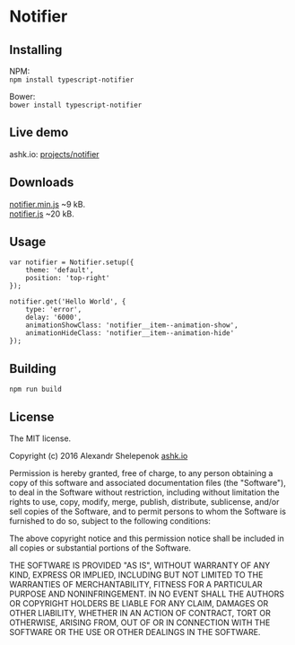 # Notifier

## Installing

NPM:</br>
`npm install typescript-notifier`

Bower:</br>
`bower install typescript-notifier`

## Live demo

ashk.io: [projects/notifier](http://ashk.io/projects/notifier/) 

## Downloads

[notifier.min.js](http://ashk.io/projects/notifier/dist/notifier.min.js) ~9 kB.
</br>
[notifier.js](http://ashk.io/projects/notifier/dist/notifier.js) ~20 kB.

## Usage

    var notifier = Notifier.setup({
        theme: 'default',
        position: 'top-right' 
    });
    
    notifier.get('Hello World', {
        type: 'error',
        delay: '6000',
        animationShowClass: 'notifier__item--animation-show',
        animationHideClass: 'notifier__item--animation-hide'
    });

## Building

`npm run build`

## License
The MIT license.

Copyright (c) 2016 Alexandr Shelepenok [ashk.io](http://ashk.io)

Permission is hereby granted, free of charge, to any person obtaining a copy of
this software and associated documentation files (the "Software"), to deal in
the Software without restriction, including without limitation the rights to
use, copy, modify, merge, publish, distribute, sublicense, and/or sell copies
of the Software, and to permit persons to whom the Software is furnished to do
so, subject to the following conditions:

The above copyright notice and this permission notice shall be included in all
copies or substantial portions of the Software.

THE SOFTWARE IS PROVIDED "AS IS", WITHOUT WARRANTY OF ANY KIND, EXPRESS OR
IMPLIED, INCLUDING BUT NOT LIMITED TO THE WARRANTIES OF MERCHANTABILITY,
FITNESS FOR A PARTICULAR PURPOSE AND NONINFRINGEMENT. IN NO EVENT SHALL THE
AUTHORS OR COPYRIGHT HOLDERS BE LIABLE FOR ANY CLAIM, DAMAGES OR OTHER
LIABILITY, WHETHER IN AN ACTION OF CONTRACT, TORT OR OTHERWISE, ARISING FROM,
OUT OF OR IN CONNECTION WITH THE SOFTWARE OR THE USE OR OTHER DEALINGS IN THE
SOFTWARE.